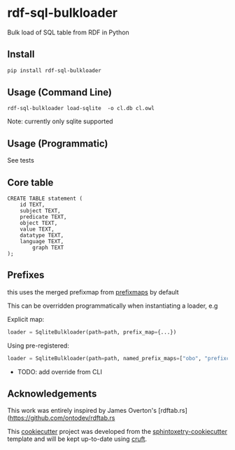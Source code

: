 # rdf-sql-bulkloader

Bulk load of SQL table from RDF in Python

## Install

```bash
pip install rdf-sql-bulkloader
```

## Usage (Command Line)

```
rdf-sql-bulkloader load-sqlite  -o cl.db cl.owl
```

Note: currently only sqlite supported

## Usage (Programmatic)

See tests

## Core table

```
CREATE TABLE statement (
	id TEXT,
	subject TEXT,
	predicate TEXT,
	object TEXT,
	value TEXT,
	datatype TEXT,
	language TEXT,
        graph TEXT
);
```

## Prefixes

this uses the merged prefixmap from [prefixmaps](https://github.com/linkml/prefixmaps) by default

This can be overridden programmatically when instantiating a loader, e.g

Explicit map:

```python
loader = SqliteBulkloader(path=path, prefix_map={...})
```

Using pre-registered:

```python
loader = SqliteBulkloader(path=path, named_prefix_maps=["obo", "prefixcc"])
```

- TODO: add override from CLI


## Acknowledgements

This work was entirely inspired by James Overton's [rdftab.rs](https://github.com/ontodev/rdftab.rs

This [cookiecutter](https://cookiecutter.readthedocs.io/en/stable/README.html) project was developed from the [sphintoxetry-cookiecutter](https://github.com/hrshdhgd/sphintoxetry-cookiecutter) template and will be kept up-to-date using [cruft](https://cruft.github.io/cruft/).
